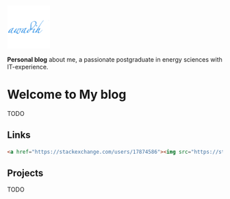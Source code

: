 <img src="./img/android-chrome-512x512.png" alt="logo" width="100"/>

**Personal blog** about me, a passionate postgraduate in energy sciences with IT-experience.

# Welcome to My blog

TODO

## Links

```html
<a href="https://stackexchange.com/users/17874586"><img src="https://stackexchange.com/users/flair/17874586.png" width="208" height="58" alt="profile for awadih on Stack Exchange, a network of free, community-driven Q&amp;A sites" title="profile for awadih on Stack Exchange, a network of free, community-driven Q&amp;A sites"></a>
```

## Projects 

TODO
